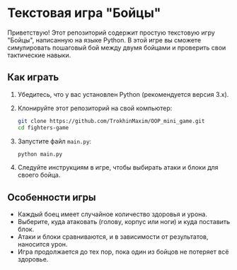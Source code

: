 # Текстовая игра "Бойцы"

Приветствую! Этот репозиторий содержит простую текстовую игру "Бойцы", написанную на языке Python. В этой игре вы сможете симулировать пошаговый бой между двумя бойцами и проверить свои тактические навыки.

## Как играть

1. Убедитесь, что у вас установлен Python (рекомендуется версия 3.x).
2. Клонируйте этот репозиторий на свой компьютер:

    ```bash
    git clone https://github.com/TrokhinMaxim/OOP_mini_game.git
    cd fighters-game
    ```
   
3. Запустите файл `main.py`:

    ```bash
    python main.py
    ```

4. Следуйте инструкциям в игре, чтобы выбирать атаки и блоки для своего бойца.

## Особенности игры

- Каждый боец имеет случайное количество здоровья и урона.
- Выберите, куда атаковать (голову, корпус или ноги) и куда поставить блок.
- Атаки и блоки сравниваются, и в зависимости от результатов, наносится урон.
- Игра продолжается до тех пор, пока один из бойцов не потеряет всё здоровье.
